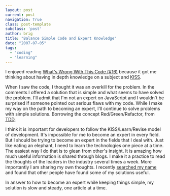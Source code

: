 ```yaml
---
layout: post
current: post
navigation: True
class: post-template
subclass: 'post'
author: brig
title: "Balance Simple Code and Expert Knowledge"
date: "2007-07-05"
tags:
  - "coding"
  - "learning"
---
```


I enjoyed reading [What's Wrong With This Code (#16)](http://odetocode.com/Blogs/scott/archive/2007/07/02/11050.aspx) because it got me thinking about having in depth knowledge on a subject and [KISS](http://en.wikipedia.org/wiki/KISS_principle).

When I saw the code, I thought it was an overkill for the problem. In the comments I offered a solution that is simple and what seems to have solved the problem. I'll admit that I'm not an expert on JavaScript and I wouldn't be surprised if someone pointed out serious flaws with my code. While I make my way on the path to becoming an expert, I'll continue to solve problems with simple solutions. Borrowing the concept Red/Green/Refactor, from [TDD](http://en.wikipedia.org/wiki/Test-driven_development),

I think it is important for developers to follow the KISS/Learn/Revise model of development. It's impossible for me to become an expert in every field. But I should be trying to become an expert in the fields that I deal with. Just like eating an elephant, I need to learn the technologies one piece at a time. The easiest way I do that is to glean from other's insight. It is amazing how much useful information is shared through blogs. I make it a practice to read the thoughts of the leaders in the industry several times a week. More importantly I am sharing my own thoughts. I recently [searched my name](http://www.google.com/search?hl=en&q=Brig+Lamoreaux) and found that other people have found some of my solutions useful.

In answer to how to become an expert while keeping things simple, my solution is slow and steady, one article at a time.
